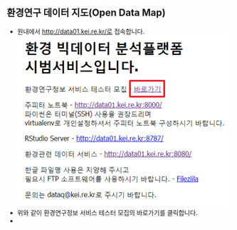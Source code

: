 ## 환경연구 데이터 지도(Open Data Map)
- 원내에서 http://data01.kei.re.kr/로 접속합니다.  
![환경연구정보 서비스 바로가기](./imgs/바로가기.png)  
- 위와 같이 환경연구정보 서비스 테스터 모집의 바로가기를 클릭합니다.  
- 
